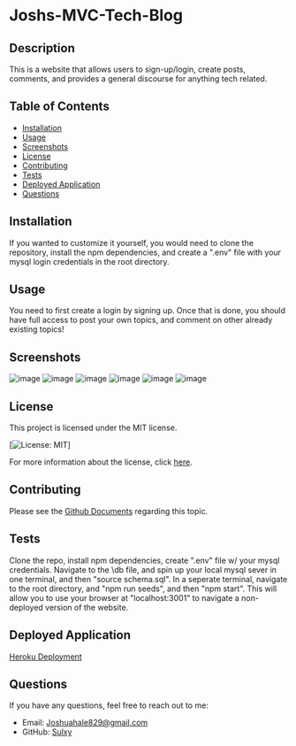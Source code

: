 # Joshs-MVC-Tech-Blog

## Description
This is a  website that allows users to sign-up/login, create posts, comments, and provides a general discourse for anything tech related. 

## Table of Contents
- [Installation](#installation)
- [Usage](#usage)
- [Screenshots](#screenshots)
- [License](#license)
- [Contributing](#contributing)
- [Tests](#tests)
- [Deployed Application](#deployed-application)
- [Questions](#questions)

## Installation
If you wanted to customize it yourself, you would need to clone the repository, install the npm dependencies, and create a ".env" file with your mysql login credentials in the root directory. 

## Usage
You need to first create a login by signing up. Once that is done, you should have full access to post your own topics, and comment on other already existing topics! 

## Screenshots
![image](https://github.com/Sulxy/Joshs-MVC-Tech-Blog/assets/149080702/9717a73c-308c-4139-9be1-c88b3bf68db6)
![image](https://github.com/Sulxy/Joshs-MVC-Tech-Blog/assets/149080702/576dc32f-67d1-43c5-9bd6-1faea9a1bf37)
![image](https://github.com/Sulxy/Joshs-MVC-Tech-Blog/assets/149080702/157483ac-3cb0-4414-9385-7e299b57bab4)
![image](https://github.com/Sulxy/Joshs-MVC-Tech-Blog/assets/149080702/426c983e-b24d-4847-9309-be50ccc91e6c)
![image](https://github.com/Sulxy/Joshs-MVC-Tech-Blog/assets/149080702/190271a9-e229-4269-850d-8eaa87ab08c8)
![image](https://github.com/Sulxy/Joshs-MVC-Tech-Blog/assets/149080702/e103a32b-56bf-4846-92c3-db4b0bf47761)

## License
This project is licensed under the MIT license.

[![License: MIT](https://img.shields.io/badge/License-MIT-yellow.svg)]

For more information about the license, click [here](https://opensource.org/licenses/MIT).

## Contributing
Please see the [Github Documents](https://docs.github.com/en/get-started/exploring-projects-on-github/contributing-to-a-project) regarding this topic. 

## Tests
Clone the repo, install npm dependencies, create ".env" file w/ your mysql credentials. Navigate to the \db file, and spin up your local mysql sever in one terminal, and then "source schema.sql". In a seperate terminal, navigate to the root directory, and "npm run seeds", and then "npm start". This will allow you to use your browser at "localhost:3001" to navigate a non-deployed version of the website.

## Deployed Application
[Heroku Deployment](https://joshs-mvc-techblog-87421b6af7de.herokuapp.com/)

## Questions
If you have any questions, feel free to reach out to me:
- Email: Joshuahale829@gmail.com
- GitHub: [Sulxy](https://github.com/Sulxy)
